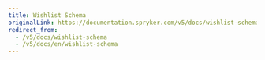 ```yaml
---
title: Wishlist Schema
originalLink: https://documentation.spryker.com/v5/docs/wishlist-schema
redirect_from:
  - /v5/docs/wishlist-schema
  - /v5/docs/en/wishlist-schema
---
```



